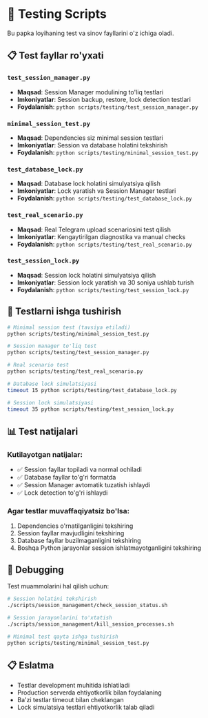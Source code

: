 # 🧪 Testing Scripts

Bu papka loyihaning test va sinov fayllarini o'z ichiga oladi.

## 📋 Test fayllar ro'yxati

### `test_session_manager.py`
- **Maqsad**: Session Manager modulining to'liq testlari
- **Imkoniyatlar**: Session backup, restore, lock detection testlari
- **Foydalanish**: `python scripts/testing/test_session_manager.py`

### `minimal_session_test.py`
- **Maqsad**: Dependencies siz minimal session testlari
- **Imkoniyatlar**: Session va database holatini tekshirish
- **Foydalanish**: `python scripts/testing/minimal_session_test.py`

### `test_database_lock.py`
- **Maqsad**: Database lock holatini simulyatsiya qilish
- **Imkoniyatlar**: Lock yaratish va Session Manager testlari
- **Foydalanish**: `python scripts/testing/test_database_lock.py`

### `test_real_scenario.py`
- **Maqsad**: Real Telegram upload scenariosini test qilish
- **Imkoniyatlar**: Kengaytirilgan diagnostika va manual checks
- **Foydalanish**: `python scripts/testing/test_real_scenario.py`

### `test_session_lock.py`
- **Maqsad**: Session lock holatini simulyatsiya qilish
- **Imkoniyatlar**: Session lock yaratish va 30 soniya ushlab turish
- **Foydalanish**: `python scripts/testing/test_session_lock.py`

## 🚀 Testlarni ishga tushirish

```bash
# Minimal session test (tavsiya etiladi)
python scripts/testing/minimal_session_test.py

# Session manager to'liq test
python scripts/testing/test_session_manager.py

# Real scenario test
python scripts/testing/test_real_scenario.py

# Database lock simulatsiyasi
timeout 15 python scripts/testing/test_database_lock.py

# Session lock simulatsiyasi
timeout 35 python scripts/testing/test_session_lock.py
```

## 📊 Test natijalari

### Kutilayotgan natijalar:
- ✅ Session fayllar topiladi va normal ochiladi
- ✅ Database fayllar to'g'ri formatda
- ✅ Session Manager avtomatik tuzatish ishlaydi
- ✅ Lock detection to'g'ri ishlaydi

### Agar testlar muvaffaqiyatsiz bo'lsa:
1. Dependencies o'rnatilganligini tekshiring
2. Session fayllar mavjudligini tekshiring
3. Database fayllar buzilmaganligini tekshiring
4. Boshqa Python jarayonlar session ishlatmayotganligini tekshiring

## 🔧 Debugging

Test muammolarini hal qilish uchun:

```bash
# Session holatini tekshirish
./scripts/session_management/check_session_status.sh

# Session jarayonlarini to'xtatish
./scripts/session_management/kill_session_processes.sh

# Minimal test qayta ishga tushirish
python scripts/testing/minimal_session_test.py
```

## 📋 Eslatma

- Testlar development muhitida ishlatiladi
- Production serverda ehtiyotkorlik bilan foydalaning
- Ba'zi testlar timeout bilan cheklangan
- Lock simulatsiya testlari ehtiyotkorlik talab qiladi